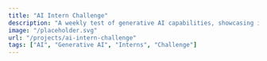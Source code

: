 ```yaml
---
title: "AI Intern Challenge"
description: "A weekly test of generative AI capabilities, showcasing innovative solutions developed by our talented interns."
image: "/placeholder.svg"
url: "/projects/ai-intern-challenge"
tags: ["AI", "Generative AI", "Interns", "Challenge"]
---
```

